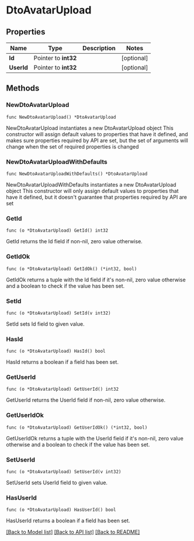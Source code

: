 # DtoAvatarUpload

## Properties

Name | Type | Description | Notes
------------ | ------------- | ------------- | -------------
**Id** | Pointer to **int32** |  | [optional] 
**UserId** | Pointer to **int32** |  | [optional] 

## Methods

### NewDtoAvatarUpload

`func NewDtoAvatarUpload() *DtoAvatarUpload`

NewDtoAvatarUpload instantiates a new DtoAvatarUpload object
This constructor will assign default values to properties that have it defined,
and makes sure properties required by API are set, but the set of arguments
will change when the set of required properties is changed

### NewDtoAvatarUploadWithDefaults

`func NewDtoAvatarUploadWithDefaults() *DtoAvatarUpload`

NewDtoAvatarUploadWithDefaults instantiates a new DtoAvatarUpload object
This constructor will only assign default values to properties that have it defined,
but it doesn't guarantee that properties required by API are set

### GetId

`func (o *DtoAvatarUpload) GetId() int32`

GetId returns the Id field if non-nil, zero value otherwise.

### GetIdOk

`func (o *DtoAvatarUpload) GetIdOk() (*int32, bool)`

GetIdOk returns a tuple with the Id field if it's non-nil, zero value otherwise
and a boolean to check if the value has been set.

### SetId

`func (o *DtoAvatarUpload) SetId(v int32)`

SetId sets Id field to given value.

### HasId

`func (o *DtoAvatarUpload) HasId() bool`

HasId returns a boolean if a field has been set.

### GetUserId

`func (o *DtoAvatarUpload) GetUserId() int32`

GetUserId returns the UserId field if non-nil, zero value otherwise.

### GetUserIdOk

`func (o *DtoAvatarUpload) GetUserIdOk() (*int32, bool)`

GetUserIdOk returns a tuple with the UserId field if it's non-nil, zero value otherwise
and a boolean to check if the value has been set.

### SetUserId

`func (o *DtoAvatarUpload) SetUserId(v int32)`

SetUserId sets UserId field to given value.

### HasUserId

`func (o *DtoAvatarUpload) HasUserId() bool`

HasUserId returns a boolean if a field has been set.


[[Back to Model list]](../README.md#documentation-for-models) [[Back to API list]](../README.md#documentation-for-api-endpoints) [[Back to README]](../README.md)


